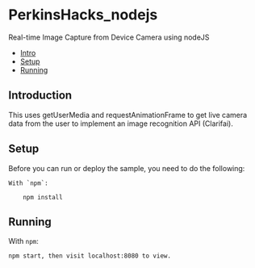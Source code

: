 # PerkinsHacks_nodejs
Real-time Image Capture from Device Camera using nodeJS

* [Intro](#introduction)
* [Setup](#setup)
* [Running](#running)

## Introduction

This uses getUserMedia and requestAnimationFrame to get live camera data from the user to implement an image recognition API (Clarifai).

## Setup

Before you can run or deploy the sample, you need to do the following:

    With `npm`:

        npm install

## Running

With `npm`:

    npm start, then visit localhost:8080 to view.
